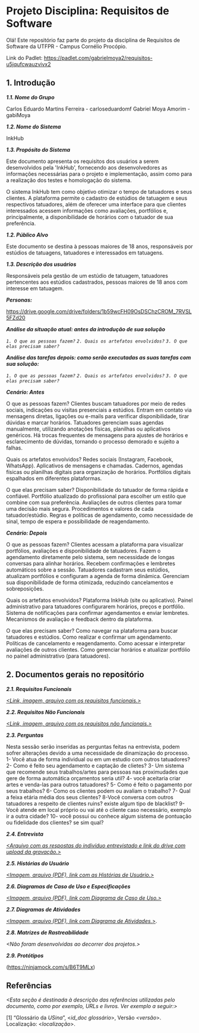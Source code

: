 
# Projeto Disciplina: Requisitos de Software

Olá! Este repositório faz parte do projeto da disciplina de Requisitos de Software da UTFPR - Campus Cornélio Procópio. 

Link do Padlet: 
https://padlet.com/gabrielmoya2/requisitos-u5jqufcwauzvivx2

## 1. Introdução

***1.1.  Nome do Grupo***

Carlos Eduardo Martins Ferreira - carloseduardomf
Gabriel Moya Amorim - gabiMoya

***1.2.  Nome do Sistema***

InkHub

***1.3.  Propósito do Sistema***

Este documento apresenta os requisitos dos usuários a serem desenvolvidos pela 'InkHub', fornecendo aos desenvolvedores as informações necessárias para o projeto e implementação, assim como para a realização dos testes e homologação do sistema.

O sistema InkHub tem como objetivo otimizar o tempo de tatuadores e seus clientes. A plataforma permite o cadastro de estúdios de tatuagem e seus respectivos tatuadores, além de oferecer uma interface para que clientes interessados acessem informações como avaliações, portfólios e, principalmente, a disponibilidade de horários com o tatuador de sua preferência.

***1.2.  Público Alvo***

Este documento se destina à pessoas maiores de 18 anos, responsáveis por estúdios de tatuagens, tatuadores e interessados em tatuagens.

***1.3. Descrição dos usuários***

Responsáveis pela gestão de um estúdio de tatuagem, tatuadores pertencentes aos estúdios cadastrados, pessoas maiores de 18 anos com interesse em tatuagem.

***Personas:***

https://drive.google.com/drive/folders/1b59wcFH09OsDSChzCROM_7RVSL5FZd20

***Análise da situação atual: antes da introdução de sua solução***

*`1. O que as pessoas fazem?`*
*`2. Quais os artefatos envolvidos?`*
*`3. O que elas precisam saber?`*

***Análise das tarefas depois: como serão executadas as suas tarefas com sua solução:***

*`1. O que as pessoas fazem?`*
*`2. Quais os artefatos envolvidos?`*
*`3. O que elas precisam saber?`*

***Cenário: Antes***

O que as pessoas fazem? 
Clientes buscam tatuadores por meio de redes sociais, indicações ou visitas presenciais a estúdios.
Entram em contato via mensagens diretas, ligações ou e-mails para verificar disponibilidade, tirar dúvidas e marcar horários.
Tatuadores gerenciam suas agendas manualmente, utilizando anotações físicas, planilhas ou aplicativos genéricos.
Há trocas frequentes de mensagens para ajustes de horários e esclarecimento de dúvidas, tornando o processo demorado e sujeito a falhas.

Quais os artefatos envolvidos? 
Redes sociais (Instagram, Facebook, WhatsApp).
Aplicativos de mensagens e chamadas.
Cadernos, agendas físicas ou planilhas digitais para organização de horários.
Portfólios digitais espalhados em diferentes plataformas.

O que elas precisam saber? 
Disponibilidade do tatuador de forma rápida e confiável.
Portfólio atualizado do profissional para escolher um estilo que combine com sua preferência.
Avaliações de outros clientes para tomar uma decisão mais segura.
Procedimentos e valores de cada tatuador/estúdio.
Regras e políticas de agendamento, como necessidade de sinal, tempo de espera e possibilidade de reagendamento.


***Cenário: Depois***

O que as pessoas fazem?
Clientes acessam a plataforma para visualizar portfólios, avaliações e disponibilidade de tatuadores.
Fazem o agendamento diretamente pelo sistema, sem necessidade de longas conversas para alinhar horários.
Recebem confirmações e lembretes automáticos sobre a sessão.
Tatuadores cadastram seus estúdios, atualizam portfólios e configuram a agenda de forma dinâmica.
Gerenciam sua disponibilidade de forma otimizada, reduzindo cancelamentos e sobreposições.

Quais os artefatos envolvidos?
Plataforma InkHub (site ou aplicativo).
Painel administrativo para tatuadores configurarem horários, preços e portfólio.
Sistema de notificações para confirmar agendamentos e enviar lembretes.
Mecanismos de avaliação e feedback dentro da plataforma.

O que elas precisam saber?
Como navegar na plataforma para buscar tatuadores e estúdios.
Como realizar e confirmar um agendamento.
Políticas de cancelamento e reagendamento.
Como acessar e interpretar avaliações de outros clientes.
Como gerenciar horários e atualizar portfólio no painel administrativo (para tatuadores).

## 2. Documentos gerais no repositório

***2.1. Requisitos Funcionais***

[*<Link, imagem, arquivo com os requisitos funcionais.>*](https://drive.google.com/file/d/1K3nNwe-w9xz_H0CwT9VPOTvrusT3ub0t/view?usp=sharing)

***2.2. Requisitos Não Funcionais***

[*<Link, imagem, arquivo com os requisitos não funcionais.>*](https://drive.google.com/file/d/1cgt2A1-lVa9oiuxSbE4R2H5ZZLa9iXDu/view?usp=drive_link)

***2.3. Perguntas***


Nesta sessão serão inseridas as perguntas feitas na entrevista, podem sofrer alterações devido a  uma necessidade de dinamização do processo.
1- Você atua de forma individual ou em um estudio com outros tatuadores?
2- Como é feito seu agendamento e captação de clietes?
3- Um sistema que recomende seus trabalhos/artes para pessoas nas proximudades que gere de forma automática orçamentos seria util?
4- você aceitaria criar artes e venda-las para outros tatuadores?
5- Como é feito o pagamento por seus trabalhos?
6- Como os clientes podem ou avaliam o trabalho?
7- Qual a feixa etária média dos seus clientes?
8-Você conversa com outros tatuadores a respeito de clientes ruins? existe algum tipo de blacklist?
9-Você atende em local próprio ou vai até o cliente caso necessário, exemplo ir a outra cidade?
10- você possui ou conhece algum sistema de pontuação ou fidelidade dos clientes? se sim qual?

***2.4. Entrevista***

[*<Arquivo com as respostas do indivíduo entrevistado e link do drive com upload da gravação.>*](https://drive.google.com/file/d/1CgxrwmEbBrP_sdAaaWsniLJhp-kot6sS/view?usp=drive_link)


***2.5. Histórias do Usuário***

[*<Imagem, arquivo (PDF), link com as Histórias de Usuário.>*](https://drive.google.com/file/d/11lNGdanTdqj6CV236Xm77-jTspOpw6Kj/view?usp=sharing)

***2.6. Diagramas de Caso de Uso e Especificações***

[*<Imagem, arquivo (PDF), link com Diagrama de Caso de Uso.>*](https://drive.google.com/file/d/19Yb0fOu4-l8Rdjy9RKaHpiBBW9FHhhUv/view?usp=drive_link)

***2.7. Diagramas de Atividades***

[*<Imagem, arquivo (PDF), link com Diagrama de Atividades.>*](https://github.com/Inkhub-Corp/Inkhub/blob/main/image.png?raw=true).

***2.8. Matrizes de Rastreabilidade***

*<Não foram desenvolvidas ao decorrer dos projetos.>*

***2.9. Protótipos***

(https://ninjamock.com/s/B6T9MLx)

## Referências

*<Esta seção é destinada à descrição das referências utilizadas pelo documento, como por exemplo, URLs e livros. Ver exemplo a seguir:>*

[1] “Glossário da _USina_”, <_id_doc glossário_>, Versão <_versão_>. Localização: <_localização_>.
